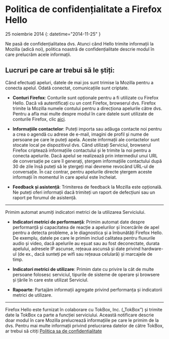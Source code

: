 # Politica de confidențialitate a Firefox Hello

25 noiembrie 2014
{: datetime="2014-11-25" }

Ne pasă de confidențialitatea dvs. Atunci când Hello trimite informații la Mozilla (adică noi), politica noastră de confidențialitate descrie modul în care prelucrăm acele informații.

## Lucruri pe care ar trebui să le știți:

Când efectuați apeluri, datele de mai jos sunt trimise la Mozilla pentru a conecta apelul. Odată conectat, comunicațiile sunt criptate.

* **Conturi Firefox**: Conturile sunt opționale pentru a fi utilizate cu Firefox Hello.  Dacă vă autentificați cu un cont Firefox, browserul dvs. Firefox trimite la Mozilla numele contului pentru a direcționa apelurile către dvs. Pentru a afla mai multe despre modul în care datele sunt utilizate de conturile Firefox, clic [aici](https://www.mozilla.org/en-US/privacy/firefox-cloud/).

* **Informațiile contactelor**: Puteți importa sau adăuga contacte noi pentru a crea o agendă cu adrese de e-mail, imagini de profil și nume de persoane pe care le puteți apela.  Aceste informații ale contactelor sunt stocate local pe dispozitivul dvs.  Când utilizați Serviciul, browserul Firefox criptează informațiile contactului și le trimite la noi pentru a conecta apelurile.  Dacă apelul se realizează prin intermediul unui URL de conversație pe care îl generați, ștergem informațiile contactului după 30 de zile însă puteți să le ștergeți mai devreme revocând URL-ul de conversație.  În caz contrar, pentru apelurile directe ștergem aceste informații în momentul în care apelul este încheiat.

* **Feedback și asistență**: Trimiterea de feedback la Mozilla este opțională.  Ne puteți oferi informații dacă trimiteți un raport de defecțiuni sau un raport pe forumul de asistență.

---------------------------------------

Primim automat anumiți indicatori metrici de la utilizarea Serviciului.

* **Indicatori metrici de performanță**: Primim automat date despre performanță și capacitatea de reacție a apelurilor și încercările de apel pentru a detecta probleme, a le diagnostica și a îmbunătăți Firefox Hello.  De exemplu, datele pe care le primim includ calitatea pentru fluxurile audio și video, dacă apelurile au eșuat sau au fost deconectate, durata apelului, adresele IP ascunse, rețeaua ascunsă și date privind hardware-ul (de ex., dacă sunteți pe wifi sau rețeaua celulară) și marcajele de timp.

* **Indicatori metrici de utilizare**: Primim date cu privire la cât de multe persoane folosesc serviciul, tipurile de sisteme de operare și browsere și țările în care este utilizat Serviciul.

* **Rapoarte**: Partajăm informații agregate privind performanța și indicatorii metrici de utilizare.

---------------------------------------

Firefox Hello este furnizat în colaborare cu TokBox, Inc. („TokBox”) și trimite date la TokBox ca parte a funcției serviciului.  Această notificare descrie doar modul în care Mozilla prelucrează informațiile pe care le primim de la dvs. Pentru mai multe informații privind prelucrarea datelor de către TokBox, ar trebui să citiți [Politica sa de confidențialitate](https://tokbox.com/support/privacy-policy)
